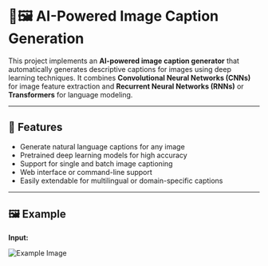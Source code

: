 # 🧠🖼️ AI-Powered Image Caption Generation

This project implements an **AI-powered image caption generator** that automatically generates descriptive captions for images using deep learning techniques. It combines **Convolutional Neural Networks (CNNs)** for image feature extraction and **Recurrent Neural Networks (RNNs)** or **Transformers** for language modeling.

---

## 🚀 Features

- Generate natural language captions for any image  
- Pretrained deep learning models for high accuracy  
- Support for single and batch image captioning  
- Web interface or command-line support  
- Easily extendable for multilingual or domain-specific captions  

---

## 🖼️ Example

**Input:**

![Example Image](examples/Screenshot%202025-05-02%20184206.png)


